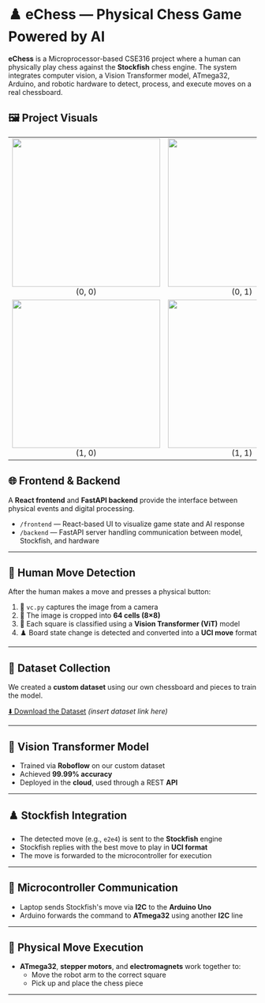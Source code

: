 # ♟️ eChess — Physical Chess Game Powered by AI

**eChess** is a Microprocessor-based CSE316 project where a human can physically play chess against the **Stockfish** chess engine. The system integrates computer vision, a Vision Transformer model, ATmega32, Arduino, and robotic hardware to detect, process, and execute moves on a real chessboard.



## 🖼️ Project Visuals

<table>
  <tr>
    <td><img src="assets/img1.jpg" width="300"/><br/><center>(0, 0)</center></td>
    <td><img src="assets/img2.jpg" width="300"/><br/><center>(0, 1)</center></td>
  </tr>
  <tr>
    <td><img src="assets/img3.jpg" width="300"/><br/><center>(1, 0)</center></td>
    <td><img src="assets/img4.jpg" width="300"/><br/><center>(1, 1)</center></td>
  </tr>
</table>


## 🌐 Frontend & Backend

A **React frontend** and **FastAPI backend** provide the interface between physical events and digital processing.

- `/frontend` — React-based UI to visualize game state and AI response
- `/backend` — FastAPI server handling communication between model, Stockfish, and hardware

---

## 🧠 Human Move Detection

After the human makes a move and presses a physical button:

1. 📸 `vc.py` captures the image from a camera
2. 🔲 The image is cropped into **64 cells (8×8)**
3. 🧠 Each square is classified using a **Vision Transformer (ViT)** model
4. ♟️ Board state change is detected and converted into a **UCI move** format

---

## 📸 Dataset Collection

We created a **custom dataset** using our own chessboard and pieces to train the model.

[⬇️ Download the Dataset](#) *(insert dataset link here)*

---

## 🤖 Vision Transformer Model

- Trained via **Roboflow** on our custom dataset
- Achieved **99.99% accuracy**
- Deployed in the **cloud**, used through a REST **API**

---

## ♟️ Stockfish Integration

- The detected move (e.g., `e2e4`) is sent to the **Stockfish** engine
- Stockfish replies with the best move to play in **UCI format**
- The move is forwarded to the microcontroller for execution

---

## 🔌 Microcontroller Communication

- Laptop sends Stockfish's move via **I2C** to the **Arduino Uno**
- Arduino forwards the command to **ATmega32** using another **I2C** line

---

## 🤖 Physical Move Execution

- **ATmega32**, **stepper motors**, and **electromagnets** work together to:
  - Move the robot arm to the correct square
  - Pick up and place the chess piece

---



